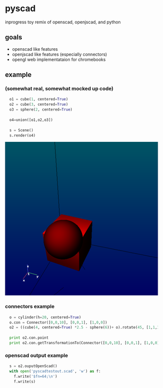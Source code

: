 # pyscad
inprogress toy remix of openscad, openjscad, and python
## goals
- openscad like features
- openjscad like features (especially connectors)
- opengl web implementataion for chromebooks

## example
### (somewhat real, somewhat mocked up code)
```python
  o1 = cube(1, centered=True)
  o2 = cube(3, centered=True)
  o3 = sphere(2, centered=True)

  o4=union([o1,o2,o3])

  s = Scene()
  s.render(o4)
```
![demo](demo.png)

### connectors example
```python
  o = cylinder(h=20, centered=True)
  o.con = Connector([0,0,10], [0,0,1], [1,0,0])
  o2 = ((cube(4, centered=True) *2.5 - sphere(6))+ o).rotate(45, [1,1,1])

  print o2.con.point
  print o2.con.getTransformationTo(Connector([0,0,10], [0,0,1], [1,0,0]))
```
  
  
  

### openscad output example
```python
  s = o2.ouputOpenScad()
  with open('pyscadtestout.scad', 'w') as f:
    f.write('$fn=64;\n')
    f.write(s)
  

```
